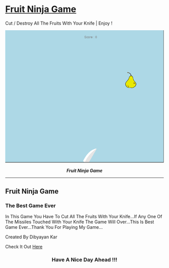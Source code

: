 # [Fruit Ninja Game]( https://dibyayan8992.github.io/Fruit-Ninja-Game/)</h2>
Cut / Destroy All The Fruits With Your Knife | Enjoy !

![alt text](FC2.PNG)
<p align="center">
  <b><i>Fruit Ninja Game</i></b>

<br />
<hr />

<h2>Fruit Ninja Game</h2>

<h3>The Best Game Ever</h3>

In This Game You Have To Cut All The Fruits With Your Knife...If Any One Of The Missiles Touched With Your Knife The Game Will Over...This Is Best Game Ever...Thank You For Playing My Game...

Created By Dibyayan Kar

Check It Out [Here]( https://dibyayan8992.github.io/Fruit-Ninja-Game/)

<h3 align="center">Have A Nice Day Ahead !!!</h3>
